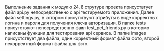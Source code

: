 Выполнение задания к модулю 24.
В струтуре проекта присуствтует файл api.py непосредственно с api тестируемого приложения.
Далее файл settings.py, в котором присутствуют атрибуты в виде корректных логина и пароля для получения ключа авторизации.
В папке tests присутствуют непосредственно файл test_pet_friends.py в котормо написаны функции для тестирования api сервиса.
В папке images присустствует два файла, один корректный формат файла фото, второй некорректный формат файла для фото.
